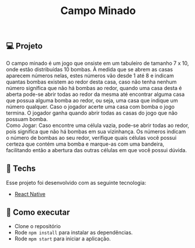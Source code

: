 <h1 align="center">Campo Minado</h1>

<br>

## 💻 Projeto

O campo minado é um jogo que onsiste em um tabuleiro de tamanho 7 x 10, onde estão distribuídas 10 bombas. À medida
que se abrem as casas aparecem números nelas, estes números vão desde 1 até 8 e indicam
quantas bombas existem ao redor desta casa, caso não tenha nenhum número significa que não há
bombas ao redor, quando uma casa desta é aberta pode-se abrir todas ao redor da mesma até
encontrar alguma casa que possua alguma bomba ao redor, ou seja, uma casa que indique um
número qualquer. Caso o jogador acerte uma casa com bomba o jogo termina. O jogador ganha
quando abrir todas as casas do jogo que não possuam bomba.
<br>
Como Jogar: 
Caso encontre uma célula vazia, pode-se abrir todas ao redor, pois significa que não há bombas em sua vizinhança.
Os números indicam o número de bombas ao seu redor, verifique quais células você possui certeza que contém uma bomba e marque-as com uma
bandeira, facilitando então a abertura das outras células em que você possui dúvida.


## 🔨 Techs

Esse projeto foi desenvolvido com as seguinte tecnologia:

- [React Native](https://reactnative.dev/docs/getting-started)



## 🚀 Como executar

- Clone o repositório
- Rode `npm install` para instalar as dependências.
- Rode `mpm start` para iniciar a aplicação.
